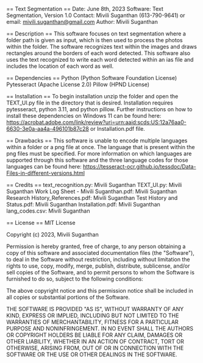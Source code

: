== Text Segmentation == 
Date: June 8th, 2023 
Software: Text Segmentation, Version 1.0 
Contact: Mivili Suganthan (613-790-9641) or email: mivili.suganthan@gmail.com 
Author: Mivili Suganthan

== Description == 
This software focuses on text segmentation where a folder path is given 
as input, which is then used to process the photos within the folder. 
The software recognizes text within the images and draws rectangles around 
the borders of each word detected. This software also uses the text recognized 
to write each word detected within an ias file and includes the location of each 
word as well.

== Dependencies == 
Python (Python Software Foundation License)
Pytesseract (Apache License 2.0)
Pillow (HPND License)


== Installation == 
To begin installation unzip the folder and open the TEXT_UI.py file in the directory 
that is desired. Installation requires pytesseract, python 3.11, and python pillow. 
Further instructions on how to install these dependencies on Windows 11 can be found here:
https://acrobat.adobe.com/link/review?uri=urn:aaid:scds:US:12a76aa0-6630-3e0a-aa4a-496101b87c28 
or Installation.pdf file. 

== Drawbacks == 
This software is unable to encode multiple languages within a folder or a png file at once. 
The language that is present within the png files must be specified. For more information on 
which languages are supported through this software and the three language codes for those languages
can be found here: https://tesseract-ocr.github.io/tessdoc/Data-Files-in-different-versions.html

== Credits == 
text_recognition.py: Mivili Suganthan 
TEXT_UI.py: Mivili Suganthan
Work Log Sheet - Mivili Suganthan.pdf: Mivili Suganthan
Research History_References.pdf: Mivili Suganthan
Test History and Status.pdf: Mivili Suganthan
Installation.pdf: Mivili Suganthan
lang_codes.csv: Mivili Suganthan

== License ==
MIT License

Copyright (c) 2023, Mivili Suganthan

Permission is hereby granted, free of charge, to any person obtaining a
copy of this software and associated documentation files (the
\"Software\"), to deal in the Software without restriction, including
without limitation the rights to use, copy, modify, merge, publish,
distribute, sublicense, and/or sell copies of the Software, and to
permit persons to whom the Software is furnished to do so, subject to
the following conditions:

The above copyright notice and this permission notice shall be included
in all copies or substantial portions of the Software.

THE SOFTWARE IS PROVIDED \"AS IS\", WITHOUT WARRANTY OF ANY KIND,
EXPRESS OR IMPLIED, INCLUDING BUT NOT LIMITED TO THE WARRANTIES OF
MERCHANTABILITY, FITNESS FOR A PARTICULAR PURPOSE AND NONINFRINGEMENT.
IN NO EVENT SHALL THE AUTHORS OR COPYRIGHT HOLDERS BE LIABLE FOR ANY
CLAIM, DAMAGES OR OTHER LIABILITY, WHETHER IN AN ACTION OF CONTRACT,
TORT OR OTHERWISE, ARISING FROM, OUT OF OR IN CONNECTION WITH THE
SOFTWARE OR THE USE OR OTHER DEALINGS IN THE SOFTWARE.
